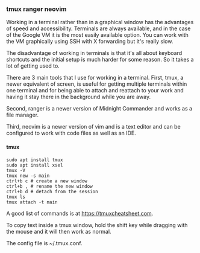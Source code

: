 
### tmux ranger neovim

Working in a terminal rather than in a graphical window has the advantages of speed and accessibility. Terminals are always available, and in the case of the Google VM it is the most easily available option. You can work with the VM graphically using SSH with X forwarding but it's really slow.

The disadvantage of working in terminals is that it's all about keyboard shortcuts and the initial setup is much harder for some reason. So it takes a lot of getting used to.

There are 3 main tools that I use for working in a terminal. First, tmux, a newer equivalent of screen, is useful for getting multiple terminals within one terminal and for being able to attach and reattach to your work and having it stay there in the background while you are away.

Second, ranger is a newer version of Midnight Commander and works as a file manager.

Third, neovim is a newer version of vim and is a text editor and can be configured to work with code files as well as an IDE. 

#### tmux

```
sudo apt install tmux
sudo apt install xsel
tmux -V
tmux new -s main
ctrl+b c # create a new window
ctrl+b , # rename the new window
ctrl+b d # detach from the session
tmux ls 
tmux attach -t main
```
A good list of commands is at https://tmuxcheatsheet.com.

To copy text inside a tmux window, hold the shift key while dragging with the mouse and it will then work as normal.

The config file is ~/.tmux.conf.



